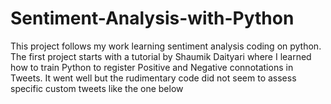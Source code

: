 # Sentiment-Analysis-with-Python
This project follows my work learning sentiment analysis coding on python. The first project starts with a tutorial by Shaumik Daityari where I learned how to train Python to register Positive and Negative connotations in Tweets. It went well but the rudimentary code did not seem to assess specific custom tweets like the one below 
